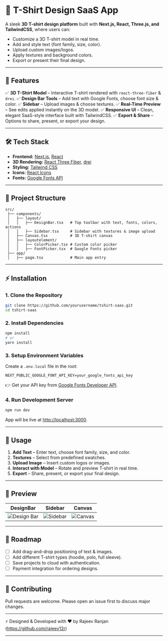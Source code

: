 # 👕 T-Shirt Design SaaS App

A sleek **3D T-shirt design platform** built with **Next.js, React, Three.js, and TailwindCSS**, where users can:

* Customize a 3D T-shirt model in real time.
* Add and style text (font family, size, color).
* Upload custom images/logos.
* Apply textures and background colors.
* Export or present their final design.

---

## 🚀 Features

✅ **3D T-Shirt Model** – Interactive T-shirt rendered with `react-three-fiber` & `drei`.
✅ **Design Bar Tools** – Add text with Google Fonts, choose font size & color.
✅ **Sidebar** – Upload images & choose textures.
✅ **Real-Time Preview** – See edits applied instantly on the 3D model.
✅ **Responsive UI** – Clean, elegant SaaS-style interface built with TailwindCSS.
✅ **Export & Share** – Options to share, present, or export your design.

---

## 🛠️ Tech Stack

* **Frontend:** [Next.js](https://nextjs.org/), [React](https://reactjs.org/)
* **3D Rendering:** [React Three Fiber](https://docs.pmnd.rs/react-three-fiber), [drei](https://github.com/pmndrs/drei)
* **Styling:** [Tailwind CSS](https://tailwindcss.com/)
* **Icons:** [React Icons](https://react-icons.github.io/react-icons/)
* **Fonts:** [Google Fonts API](https://developers.google.com/fonts)

---

## 📂 Project Structure

```
src/
 ├── components/
 │   ├── layout/
 │   │   ├── DesignBar.tsx   # Top toolbar with text, fonts, colors, actions
 │   │   ├── Sidebar.tsx     # Sidebar with textures & image upload
 │   ├── Canvas.tsx          # 3D T-shirt canvas
 │   ├── layoutelement/
 │   │   ├── ColorPicker.tsx # Custom color picker
 │   │   ├── FontPicker.tsx  # Google Fonts picker
 ├── app/
 │   ├── page.tsx            # Main app entry
```

---

## ⚡ Installation

### 1. Clone the Repository

```bash
git clone https://github.com/yourusername/tshirt-saas.git
cd tshirt-saas
```

### 2. Install Dependencies

```bash
npm install
# or
yarn install
```

### 3. Setup Environment Variables

Create a `.env.local` file in the root:

```env
NEXT_PUBLIC_GOOGLE_FONT_API_KEY=your_google_fonts_api_key
```

👉 Get your API key from [Google Fonts Developer API](https://developers.google.com/fonts/docs/developer_api).

### 4. Run Development Server

```bash
npm run dev
```

App will be live at [http://localhost:3000](http://localhost:3000).

---

## 🎨 Usage

1. **Add Text** – Enter text, choose font family, size, and color.
2. **Textures** – Select from predefined swatches.
3. **Upload Image** – Insert custom logos or images.
4. **Interact with Model** – Rotate and preview T-shirt in real time.
5. **Export** – Share, present, or export your final design.

---

## 📸 Preview

| **DesignBar**                                 | **Sidebar**                              | **Canvas**                             |
| --------------------------------------------- | ---------------------------------------- | -------------------------------------- |
| ![Design Bar](docs/screenshots/designbar.png) | ![Sidebar](docs/screenshots/sidebar.png) | ![Canvas](docs/screenshots/canvas.png) |

---

## 📌 Roadmap

* [ ] Add drag-and-drop positioning of text & images.
* [ ] Add different T-shirt types (hoodie, polo, full sleeve).
* [ ] Save projects to cloud with authentication.
* [ ] Payment integration for ordering designs.

---

## 🤝 Contributing

Pull requests are welcome. Please open an issue first to discuss major changes.

---

⚡ Designed & Developed with ❤️ by Rajeev Ranjan (https://github.com/rajeev12r)

---